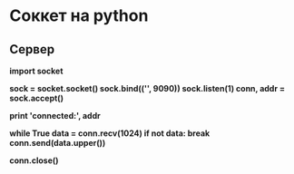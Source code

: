 # Соккет на python

## Сервер

**import socket**

**sock = socket.socket()
sock.bind(('', 9090))
sock.listen(1)
conn, addr = sock.accept()**

**print 'connected:', addr**

**while True
    data = conn.recv(1024)
    if not data:
        break
    conn.send(data.upper())**

**conn.close()**
